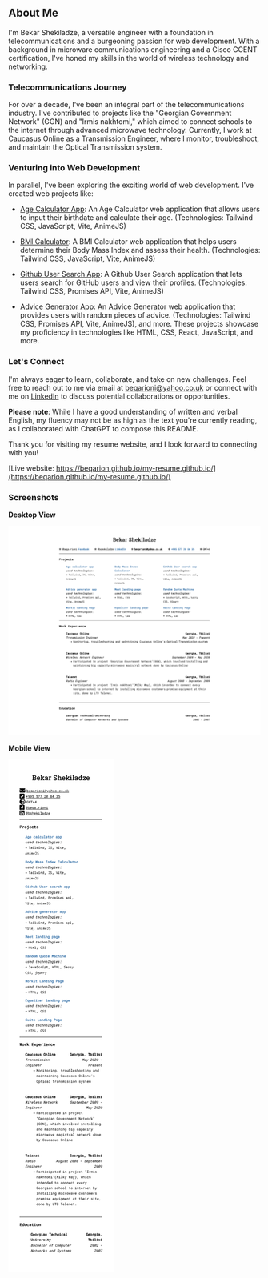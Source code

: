 ## About Me

I'm Bekar Shekiladze, a versatile engineer with a foundation in telecommunications and a burgeoning passion for web development. With a background in microware communications engineering and a Cisco CCENT certification, I've honed my skills in the world of wireless technology and networking.

### Telecommunications Journey

For over a decade, I've been an integral part of the telecommunications industry. I've contributed to projects like the "Georgian Government Network" (GGN) and "Irmis nakhtomi," which aimed to connect schools to the internet through advanced microwave technology. Currently, I work at Caucasus Online as a Transmission Engineer, where I monitor, troubleshoot, and maintain the Optical Transmission system.

### Venturing into Web Development

In parallel, I've been exploring the exciting world of web development. I've created web projects like:

- [Age Calculator App](https://age-calculator-app-beqarion.netlify.app/): An Age Calculator web application that allows users to input their birthdate and calculate their age. (Technologies: Tailwind CSS, JavaScript, Vite, AnimeJS)

- [BMI Calculator](https://bmi-calculator-fm.netlify.app/): A BMI Calculator web application that helps users determine their Body Mass Index and assess their health. (Technologies: Tailwind CSS, JavaScript, Vite, AnimeJS)

- [Github User Search App](https://github-user-search-app-beqarion.netlify.app/): A Github User Search application that lets users search for GitHub users and view their profiles. (Technologies: Tailwind CSS, Promises API, Vite, AnimeJS)

- [Advice Generator App](https://advice-generator-app-beqarion.netlify.app/): An Advice Generator web application that provides users with random pieces of advice. (Technologies: Tailwind CSS, Promises API, Vite, AnimeJS), and more. These projects showcase my proficiency in technologies like HTML, CSS, React, JavaScript, and more.

### Let's Connect

I'm always eager to learn, collaborate, and take on new challenges. Feel free to reach out to me via email at [beqarioni@yahoo.co.uk](mailto:beqarioni@yahoo.co.uk) or connect with me on [LinkedIn](https://www.linkedin.com/in/bshekiladze/) to discuss potential collaborations or opportunities.

**Please note**: While I have a good understanding of written and verbal English, my fluency may not be as high as the text you're currently reading, as I collaborated with ChatGPT to compose this README.

Thank you for visiting my resume website, and I look forward to connecting with you!

[Live website: https://beqarion.github.io/my-resume.github.io/](https://beqarion.github.io/my-resume.github.io/)

### Screenshots

**Desktop View**

![Desktop View](assets/images/screenshot-desktop.png)

**Mobile View**

![Mobile View](assets/images/screenshot-mobile.png)
